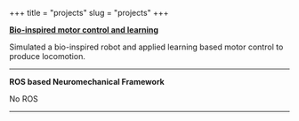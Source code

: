 +++
title = "projects"
slug = "projects"
+++
  

   [**Bio-inspired motor control and learning**](https://avnishsachar.github.io/project/bioinspired-motor-control-learning)
  
   Simulated a bio-inspired robot and applied learning based motor control to produce locomotion. 



___________________________________________________________________________________________________________



  **ROS based Neuromechanical Framework**
  
  No ROS


___________________________________________________________________________________________________________

